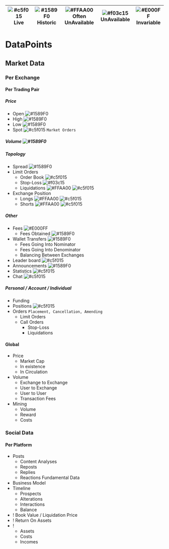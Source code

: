 ![#c5f015](https://placehold.it/15/c5f015/000000?text=+) Live| ![#1589F0](https://placehold.it/15/1589F0/000000?text=+) Historic| ![#FFAA00](https://placehold.it/15/FFAA00/000000?text=+) Often UnAvailable| ![#f03c15](https://placehold.it/15/f03c15/000000?text=+) UnAvailable | ![#E000FF](https://placehold.it/15/E000FF/000000?text=+) Invariable|
---|---|---|---|---

# DataPoints
## Market Data
### Per Exchange
#### Per Trading Pair
##### Price
  - Open ![#1589F0](https://placehold.it/15/1589F0/000000?text=+)
  -	High ![#1589F0](https://placehold.it/15/1589F0/000000?text=+)
  -	Low ![#1589F0](https://placehold.it/15/1589F0/000000?text=+)
  -	Spot ![#c5f015](https://placehold.it/15/c5f015/000000?text=+) ```Market Orders``` 

##### Volume ![#1589F0](https://placehold.it/15/1589F0/000000?text=+)

##### Topology
  - Spread ![#1589F0](https://placehold.it/15/1589F0/000000?text=+)
  - Limit Orders
    - Order Book ![#c5f015](https://placehold.it/15/c5f015/000000?text=+)
    - Stop-Loss ![#f03c15](https://placehold.it/15/f03c15/000000?text=+)
    - Liquidations ![#FFAA00](https://placehold.it/15/FFAA00/000000?text=+) ![#c5f015](https://placehold.it/15/c5f015/000000?text=+)
  - Exchange Position
    - Longs ![#FFAA00](https://placehold.it/15/FFAA00/000000?text=+) ![#c5f015](https://placehold.it/15/c5f015/000000?text=+)
    - Shorts ![#FFAA00](https://placehold.it/15/FFAA00/000000?text=+) ![#c5f015](https://placehold.it/15/c5f015/000000?text=+)
##### Other
- Fees ![#E000FF](https://placehold.it/15/E000FF/000000?text=+)
  - Fees Obtained ![#1589F0](https://placehold.it/15/1589F0/000000?text=+)
- Wallet Transfers ![#1589F0](https://placehold.it/15/1589F0/000000?text=+)
  - Fees Going Into Nominator 
  - Fees Going Into Denominator 
  - Balancing Between Exchanges 
- Leader board ![#c5f015](https://placehold.it/15/c5f015/000000?text=+)
- Announcements ![#1589F0](https://placehold.it/15/1589F0/000000?text=+)
- Statistics ![#c5f015](https://placehold.it/15/c5f015/000000?text=+)
- Chat ![#c5f015](https://placehold.it/15/c5f015/000000?text=+)
##### Personal / Account / Individual
- Funding
- Positions ![#c5f015](https://placehold.it/15/c5f015/000000?text=+)
- Orders ```Placement, Cancellation, Amending```
  - Limit Orders			
  - Call Orders
    - Stop-Loss
    - Liquidations
#### Global
- Price
  - Market Cap
  - In existence
  - In Circulation
- Volume
  - Exchange to Exchange
  - User to Exchange
  - User to User
  - Transaction Fees
- Mining
  - Volume
  - Reward
  - Costs

### Social Data
#### Per Platform
- Posts
  - Content Analyses
  - Reposts
  - Replies
  - Reactions
Fundamental Data
- Business Model
- Timeline
  - Prospects
  - Alterations
  - Interactions
  - Balance
- ! Book Value / Liquidation Price
- ! Return On Assets
- ! 
  - Assets
  - Costs
  - Incomes
